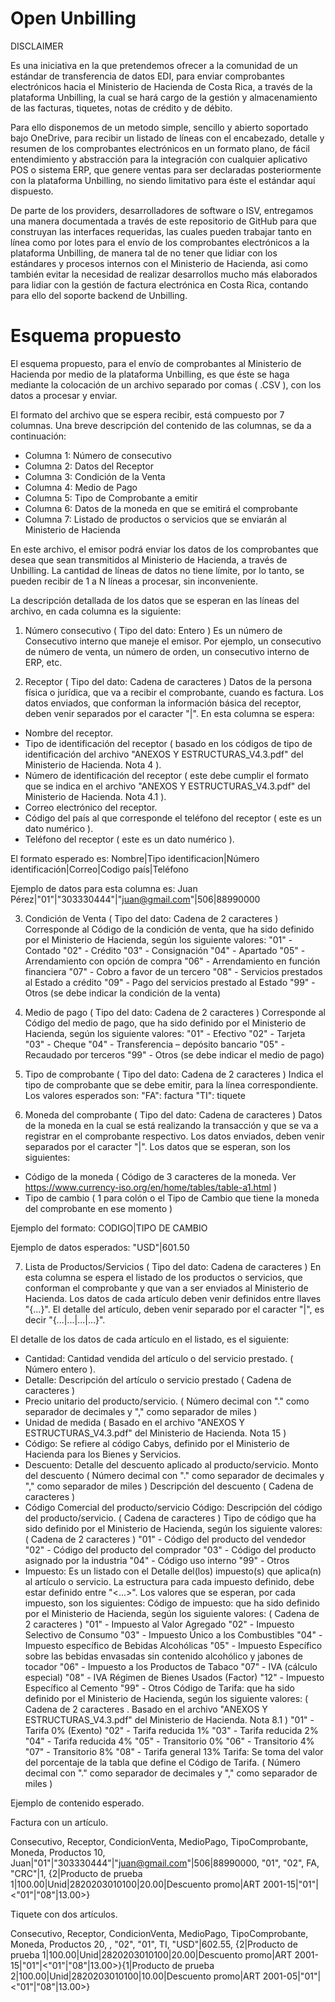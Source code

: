 # Open Unbilling

DISCLAIMER

Es una iniciativa en la que pretendemos ofrecer a la comunidad de un estándar de transferencia de datos EDI, para enviar comprobantes electrónicos hacia el Ministerio de Hacienda de Costa Rica, a través de la plataforma Unbilling, la cual se hará cargo de la gestión y almacenamiento de las facturas, tiquetes, notas de crédito y de débito. 

Para ello disponemos de un metodo simple, sencillo y abierto soportado bajo OneDrive, para recibir un listado de líneas con el encabezado, detalle y resumen de los comprobantes electrónicos en un formato plano, de fácil entendimiento y abstracción para la integración con cualquier aplicativo POS o sistema ERP, que genere ventas para ser declaradas posteriormente con la plataforma Unbilling, no siendo limitativo para éste el estándar aquí dispuesto.

De parte de los providers, desarrolladores de software o ISV, entregamos una manera documentada a través de este repositorio de GitHub para que construyan las interfaces requeridas, las cuales pueden trabajar tanto en línea como por lotes para el envío de los comprobantes electrónicos a la plataforma Unbilling, de manera tal de no tener que lidiar con los estándares y procesos internos con el Ministerio de Hacienda, asi como también evitar la necesidad de realizar desarrollos mucho más elaborados para lidiar con la gestión de factura electrónica en Costa Rica, contando para ello del soporte backend de Unbilling.


# Esquema propuesto

El esquema propuesto, para el envío de comprobantes al Ministerio de Hacienda por medio de la plataforma Unbilling, es que éste se haga mediante la colocación de un archivo separado por comas ( .CSV ), con los datos a procesar y enviar.

El formato del archivo que se espera recibir, está compuesto por 7 columnas. Una breve descripción del contenido de las columnas, se da a continuación:

- Columna 1: Número de consecutivo
- Columna 2: Datos del Receptor
- Columna 3: Condición de la Venta
- Columna 4: Medio de Pago
- Columna 5: Tipo de Comprobante a emitir
- Columna 6: Datos de la moneda en que se emitirá el comprobante
- Columna 7: Listado de productos o servicios que se enviarán al Ministerio de Hacienda

En este archivo, el emisor podrá enviar los datos de los comprobantes que desea que sean transmitidos al Ministerio de Hacienda, a través de Unbilling. La cantidad de líneas de datos no tiene límite, por lo tanto, se pueden recibir de 1 a N líneas a procesar, sin inconveniente.

La descripción detallada de los datos que se esperan en las líneas del archivo, en cada columna es la siguiente:

1. Número consecutivo ( Tipo del dato: Entero )
Es un número de Consecutivo interno que maneje el emisor. Por ejemplo, un consecutivo de número de venta, un número de orden, un consecutivo interno de ERP, etc.

2. Receptor ( Tipo del dato: Cadena de caracteres )
Datos de la persona física o jurídica, que va a recibir el comprobante, cuando es factura. Los datos enviados, que conforman la información básica del receptor, deben venir separados por el caracter "|".
En esta columna se espera:
- Nombre del receptor.
- Tipo de identificación del receptor ( basado en los códigos de tipo de identificación del archivo "ANEXOS Y ESTRUCTURAS_V4.3.pdf" del Ministerio de Hacienda. Nota 4 ).
- Número de identificación del receptor ( este debe cumplir el formato que se indica en el archivo "ANEXOS Y ESTRUCTURAS_V4.3.pdf" del Ministerio de Hacienda. Nota 4.1 ).
- Correo electrónico del receptor.
- Código del país al que corresponde el teléfono del receptor ( este es un dato numérico ).
- Teléfono del receptor ( este es un dato numérico ).

El formato esperado es: 
Nombre|Tipo identificacion|Número identificación|Correo|Codigo país|Teléfono

Ejemplo de datos para esta columna es: 
Juan Pérez|"01"|"303330444"|"juan@gmail.com"|506|88990000

3. Condición de Venta ( Tipo del dato: Cadena de 2 caracteres )
Corresponde al Código de la condición de venta, que ha sido definido por el Ministerio de Hacienda, según los siguiente valores: 
"01" - Contado 
"02" - Crédito
"03" - Consignación
"04" - Apartado
"05" - Arrendamiento con opción de compra
"06" - Arrendamiento en función financiera
"07" - Cobro a favor de un tercero
"08" - Servicios prestados al Estado a crédito
"09" - Pago del servicios prestado al Estado
"99" - Otros (se debe indicar la condición de la venta)

4. Medio de pago  ( Tipo del dato: Cadena de 2 caracteres )
Corresponde al Código del medio de pago, que ha sido definido por el Ministerio de Hacienda, según los siguiente valores: 
"01" - Efectivo
"02" - Tarjeta
"03" - Cheque
"04" - Transferencia – depósito bancario
"05" - Recaudado por terceros
"99" - Otros (se debe indicar el medio de pago)

5. Tipo de comprobante ( Tipo del dato: Cadena de 2 caracteres )
Indica el tipo de comprobante que se debe emitir, para la línea correspondiente.
Los valores esperados son: 
"FA": factura
"TI": tiquete

6. Moneda del comprobante ( Tipo del dato: Cadena de caracteres )
Datos de la moneda en la cual se está realizando la transacción y que se va a registrar en el comprobante respectivo. Los datos enviados, deben venir separados por el caracter "|".
Los datos que se esperan, son los siguientes: 
- Código de la moneda ( Código de 3 caracteres de la moneda. Ver https://www.currency-iso.org/en/home/tables/table-a1.html )
- Tipo de cambio ( 1 para colón o el Tipo de Cambio que tiene la moneda del comprobante en ese momento )

Ejemplo del formato: 
CODIGO|TIPO DE CAMBIO

Ejemplo de datos esperados: 
"USD"|601.50

7. Lista de Productos/Servicios  ( Tipo del dato: Cadena de caracteres )
En esta columna se espera el listado de los productos o servicios, que conforman el comprobante y que van a ser enviados al Ministerio de Hacienda. Los datos de cada artículo deben venir definidos entre llaves "{...}". El detalle del artículo, deben venir separado por el caracter "|", es decir "{...|...|...|...}".

El detalle de los datos de cada artículo en el listado, es el siguiente:

- Cantidad: Cantidad vendida del artículo o del servicio prestado. ( Número entero ).
- Detalle: Descripción del artículo o servicio prestado ( Cadena de caracteres )
- Precio unitario del producto/servicio. ( Número decimal con "." como separador de decimales y "," como separador de miles )
- Unidad de medida ( Basado en el archivo "ANEXOS Y ESTRUCTURAS_V4.3.pdf" del Ministerio de Hacienda. Nota 15 )
- Código: Se refiere al código Cabys, definido por el Ministerio de Hacienda para los Bienes y Servicios.
- Descuento: Detalle del descuento aplicado al producto/servicio.
	Monto del descuento ( Número decimal con "." como separador de decimales y "," como separador de miles )
	Descripción del descuento ( Cadena de caracteres )
- Código Comercial del producto/servicio
	Código: Descripción del código del producto/servicio. ( Cadena de caracteres )
	Tipo de código que ha sido definido por el Ministerio de Hacienda, según los siguiente valores: ( Cadena de 2 caracteres )
	  "01" - Código del producto del vendedor
	  "02" - Código del producto del comprador
	  "03" - Código del producto asignado por la industria
	  "04" - Código uso interno
	  "99" - Otros
- Impuesto: Es un listado con el Detalle del(los) impuesto(s) que aplica(n) al artículo o servicio. La estructura para cada impuesto definido, debe estar definido entre "<...>".
Los valores que se esperan, por cada impuesto, son los siguientes:
	Código de impuesto: que ha sido definido por el Ministerio de Hacienda, según los siguiente valores: ( Cadena de 2 caracteres ) 
		"01" - Impuesto al Valor Agregado
		"02" - Impuesto Selectivo de Consumo
		"03" - Impuesto Único a los Combustibles
		"04" - Impuesto específico de Bebidas Alcohólicas
		"05" - Impuesto Específico sobre las bebidas envasadas sin contenido alcohólico y jabones de tocador
		"06" - Impuesto a los Productos de Tabaco
		"07" - IVA (cálculo especial)
		"08" - IVA Régimen de Bienes Usados (Factor)
		"12" - Impuesto Específico al Cemento
		"99" - Otros
	Código de Tarifa: que ha sido definido por el Ministerio de Hacienda, según los siguiente valores: ( Cadena de 2 caracteres . Basado en el archivo "ANEXOS Y ESTRUCTURAS_V4.3.pdf" del Ministerio de Hacienda. Nota 8.1 )
		"01" - Tarifa 0% (Exento)
		"02" - Tarifa reducida 1%
		"03" - Tarifa reducida 2%
		"04" - Tarifa reducida 4%
		"05" - Transitorio 0%
		"06" - Transitorio 4%
		"07" - Transitorio 8%
		"08" - Tarifa general 13%
	Tarifa: Se toma del valor del porcentaje de la tabla que define el Código de Tarifa. ( Número decimal con "." como separador de decimales y "," como separador de miles )

Ejemplo de contenido esperado.

Factura con un artículo.

Consecutivo, Receptor, CondicionVenta, MedioPago, TipoComprobante, Moneda, Productos
10, Juan|"01"|"303330444"|"juan@gmail.com"|506|88990000, "01", "02", FA, "CRC"|1, {2|Producto de prueba 1|100.00|Unid|2820203010100|20.00|Descuento promo|ART 2001-15|"01"|<"01"|"08"|13.00>}

Tiquete con dos artículos.

Consecutivo, Receptor, CondicionVenta, MedioPago, TipoComprobante, Moneda, Productos
20, , "02", "01", TI, "USD"|602.55, {2|Producto de prueba 1|100.00|Unid|2820203010100|20.00|Descuento promo|ART 2001-15|"01"|<"01"|"08"|13.00>}{1|Producto de prueba 2|100.00|Unid|2820203010100|10.00|Descuento promo|ART 2001-05|"01"|<"01"|"08"|13.00>}

